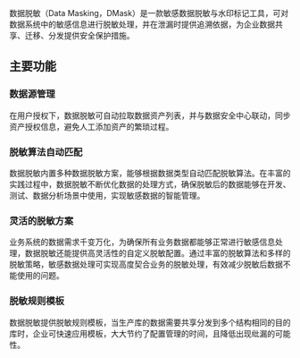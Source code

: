 数据脱敏（Data Masking，DMask）是一款敏感数据脱敏与水印标记工具，可对数据系统中的敏感信息进行脱敏处理，并在泄漏时提供追溯依据，为企业数据共享、迁移、分发提供安全保护措施。

## 主要功能
### 数据源管理
在用户授权下，数据脱敏可自动拉取数据资产列表，并与数据安全中心联动，同步资产授权信息，避免人工添加资产的繁琐过程。

### 脱敏算法自动匹配
数据脱敏内置多种数据脱敏方案，能够根据数据类型自动匹配脱敏算法。在丰富的实践过程中，数据脱敏不断优化数据的处理方式，确保脱敏后的数据能够在开发、测试、数据分析场景中使用，实现敏感数据的智能管理。

### 灵活的脱敏方案
业务系统的数据需求千变万化，为确保所有业务数据都能够正常进行敏感信息处理，数据脱敏还能提供高灵活性的自定义脱敏配置。通过丰富的脱敏算法和多样的脱敏策略，敏感数据处理可实现高度契合业务的脱敏处理，有效减少脱敏后数据不能使用的问题。

### 脱敏规则模板
数据脱敏提供脱敏规则模板，当生产库的数据需要共享分发到多个结构相同的目的库时，企业可快速应用模板，大大节约了配置管理的时间，且降低出现纰漏的可能性。
